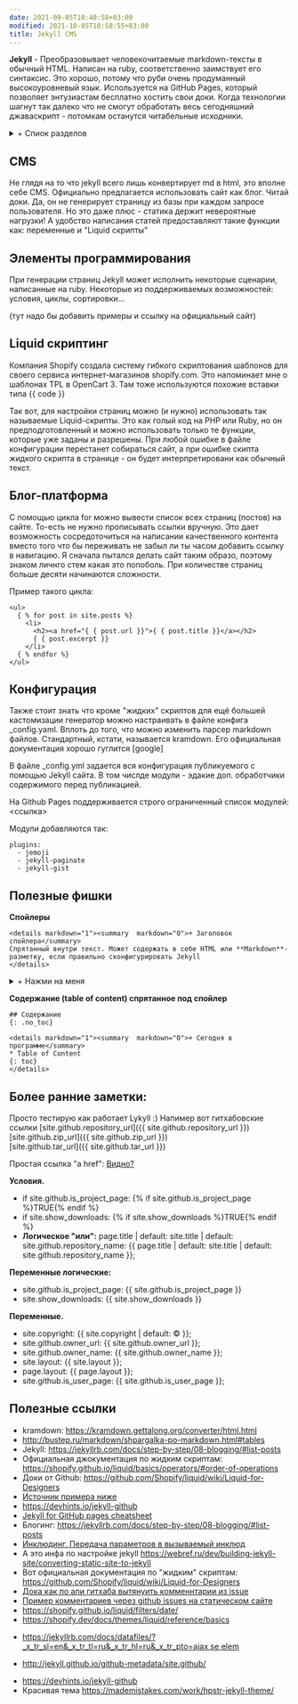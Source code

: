 ```yaml
---
date: 2021-09-05T10:40:58+03:00
modified: 2021-10-05T10:58:55+03:00
title: Jekyll CMS
---
```


**Jekyll** - Преобразовывает человекочитаемые markdown-тексты в обычный HTML. Написан на ruby, соответственно заимствует его синтаксис. Это хорошо, потому что руби очень продуманный высокоуровневый язык. Используется на GitHub Pages, который позволяет энтузиастам бесплатно хостить свои доки. Когда технологии шагнут так далеко что не смогут обработать весь сегодняшний джаваскрипт - потомкам останутся читабельные исходники. 

<details markdown="1"><summary  markdown="0">+ Спиок разделов</summary>
* Table of Content
{: toc}
</details>

## CMS
Не глядя на то что jekyll всего лишь конвертирует md в html, это вполне себе CMS. Официально предлагается использовать сайт как блог. Читай доки.
Да, он не генерирует страницу из базы при каждом запросе пользователя. Но это даже плюс - статика держит невероятные нагрузки! А удобство написания статей предоставляют такие функции как: переменные и "Liquid скрипты"

## Элементы программирования
При генерации страниц Jekyll может исполнить некоторые сценарии, написанные на ruby. Некоторые из поддерживаемых возможностей: условия, циклы, сортировки...

(тут надо бы добавить примеры и ссылку на официальный сайт)

## Liquid скриптинг
Компания Shopify создала систему гибкого скриптования шаблонов для своего сервиса интернет-магазинов shopify.com. Это напоминает мне о шаблонах TPL в OpenCart 3. Там тоже используются похожие вставки типа \{\{ code \}\}

Так вот, для настройки страниц можно (и нужно) использовать так называемые Liquid-скрипты. Это как голый код на PHP или Ruby, но он предподготовленный и можно использовать только те функции, которые уже заданы и разрешены. При любой ошибке в файле конфигурации перестанет собираться сайт, а при ошибке скипта жидкого скрипта в странице - он будет интерпретировани как обычный текст.  

## Блог-платформа
С помощью цикла for можно вывести список всех страниц (постов) на сайте. То-есть не нужно прописывать ссылки вручную. Это дает возможность сосредоточиться на написании качественного контента вместо того что бы переживать не забыл ли ты часом добавить ссылку в навигацию. Я сначала пытался делать сайт таким образо, поэтому знаком личнго стем какая это попоболь. При количестве страниц больше десяти начинаются сложности.

Пример такого цикла:
```
<ul>
  { % for post in site.posts %}
    <li>
      <h2><a href="{ { post.url }}">{ { post.title }}</a></h2>
      { { post.excerpt }}
    </li>
  { % endfor %}
</ul>
```


## Конфигурация
Также стоит знать что кроме "жидких" скриптов для ещё большей кастомизации генератор можно настраивать в файле конфига \_config.yaml. Вплоть до того, что можно изменить парсер markdown файлов. Стандартный, кстати, называется kramdown. Его официальная документация хорошо гуглится [google]

В файле \_config.yml задается вся конфигурация публикуемого с помощью Jekyll сайта. В том числде модули - эдакие доп. обработчики содержимого перед публикацией.

На Github Pages поддерживается строго ограниченный список модулей: <ссылка>

Модули добавляются так:
```
plugins:
  - jemoji
  - jekyll-paginate
  - jekyll-gist
```

## Полезные фишки

**Спойлеры**

```
<details markdown="1"><summary  markdown="0">+ Заголовок спойлера</summary>
Спрятанный внутри текст. Может содержать в себе HTML или **Markdown**-разметку, если правильно сконфигурировать Jekyll
</details>
```

<details markdown="1"><summary  markdown="0">+ Нажми на меня</summary>
Спрятанный внутри текст. Может содержать в себе HTML или **Markdown**-разметку, если правильно сконфигурировать Jekyll
</details>

**Содержание (table of content) спрятанное под спойлер**

```
## Содержание
{: .no_toc}

<details markdown="1"><summary  markdown="0">+ Сегодня в программе</summary>
* Table of Content  
{: toc}
</details>
```

## Более ранние заметки:

Просто тестирую как работает Lykyll :) Напимер вот гитхабовские ссылки
[site.github.repository_url]({{ site.github.repository_url }})  
[site.github.zip_url]({{ site.github.zip_url }})  
[site.github.tar_url]({{ site.github.tar_url }})  

Простая ссылка "a href": <a href="#">Видно?</a>  

**Условия.**  
- if site.github.is_project_page: {% if site.github.is_project_page %}TRUE{% endif %}
- if site.show_downloads: {% if site.show_downloads %}TRUE{% endif %}
- **Логическое "или":** page.title | default: site.title | default: site.github.repository_name:
{{ page.title | default: site.title | default: site.github.repository_name }};

**Переменные логические:**  
- site.github.is_project_page: {{ site.github.is_project_page }}
- site.show_downloads: {{ site.show_downloads }}

**Переменные.**  
- site.copyright: {{ site.copyright | default: :copyright: }};  
- site.github.owner_url: {{ site.github.owner_url }};  
- site.github.owner_name: {{ site.github.owner_name }};  
- site.layout: {{ site.layout }};  
- page.layout: {{ page.layout }};  
- site.github.is_user_page: {{ site.github.is_user_page }};  


## Полезные ссылки
* kramdown: <https://kramdown.gettalong.org/converter/html.html>  
* <http://bustep.ru/markdown/shpargalka-po-markdown.html#tables>
* Jekyll: <https://jekyllrb.com/docs/step-by-step/08-blogging/#list-posts>  
* Официальная джокументация по жидким скриптам: <https://shopify.github.io/liquid/basics/operators/#order-of-operations>  
* Доки от Github: <https://github.com/Shopify/liquid/wiki/Liquid-for-Designers>  
* [Источник примера ниже](http://alexprivalov.org/markdown-short-reference)
* <https://devhints.io/jekyll-github>
* [Jekyll for GitHub pages cheatsheet](https://devhints.io/jekyll-github)
* Блогинг: <https://jekyllrb.com/docs/step-by-step/08-blogging/#list-posts>  
* [Инклюдинг. Передача параметров в вызываемый инклюд](https://jekyllrb.com/docs/includes/)
* А это инфа по настройке jekyll <https://webref.ru/dev/building-jekyll-site/converting-static-site-to-jekyll>
* Вот официальная документация по "жидким" скриптам: <https://github.com/Shopify/liquid/wiki/Liquid-for-Designers>
* [Дока как по апи гитхаба вытянуить комменнтарии из issue](https://docs.github.com/en/rest/reference/issues#comments)
* [Пример комментариев через github issues на статическом сайте ](https://github.com/dwilliamson/donw.io)
* <https://shopify.github.io/liquid/filters/date/>
* <https://shopify.dev/docs/themes/liquid/reference/basics>
- <https://jekyllrb.com/docs/datafiles/?_x_tr_sl=en&_x_tr_tl=ru&_x_tr_hl=ru&_x_tr_pto=ajax,se,elem>
* <http://jekyll.github.io/github-metadata/site.github/>
+ <https://devhints.io/jekyll-github>
+ Красивая тема <https://mademistakes.com/work/hpstr-jekyll-theme/>



